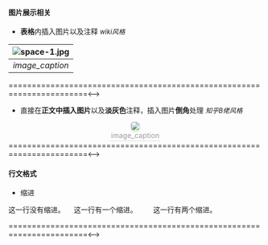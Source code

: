 #### 图片展示相关

- **表格**内插入图片以及注释 <font size = 2>*wiki风格*</font>

| ![space-1.jpg](http://www.storywarren.com/wp-content/uploads/2016/09/space-1.jpg) | 
|:--:| 
| *image_caption* |

<!-->=======================================================================<-->

- 直接在**正文中插入图片**以及**淡灰色**注释，插入图片**倒角**处理 <font size = 2>*知乎B佬风格*</font>
<center>
    <img style="border-radius: 0.3125em;
    box-shadow: 0 2px 4px 0 rgba(34,36,38,.12),0 2px 10px 0 rgba(34,36,38,.08);" 
    src="http://www.storywarren.com/wp-content/uploads/2016/09/space-1.jpg">
    <br>
    <div style="color:orange; border-bottom: 1px solid #d9d9d9;
    display: inline-block;
    color: #999;
    padding: 2px;">image_caption</div>
</center>

<!-->=======================================================================<-->

#### 行文格式

- 缩进

这一行没有缩进。
&emsp;这一行有一个缩进。
&emsp;&emsp;这一行有两个缩进。

<!-->=======================================================================<-->
